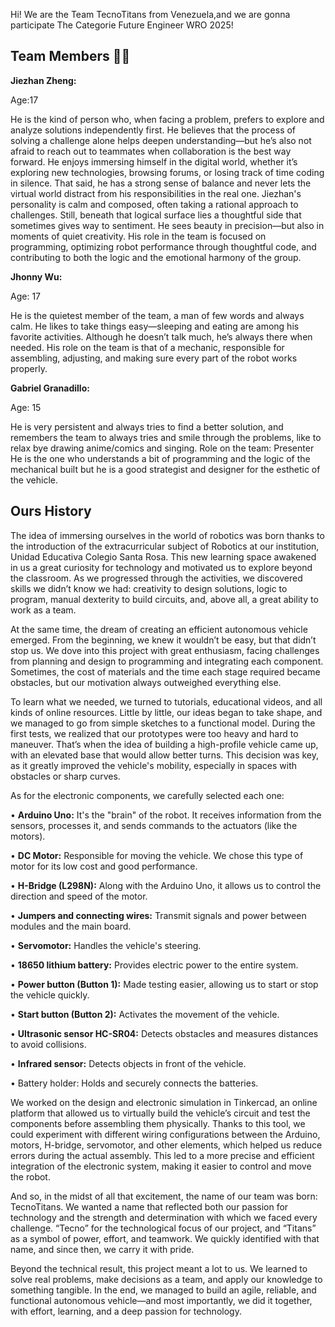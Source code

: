 Hi! We are the Team TecnoTitans from Venezuela,and we are gonna participate The Categorie Future Engineer WRO 2025!

## Team Members 👨‍💻

**Jiezhan Zheng:**

Age:17

He is the kind of person who, when facing a problem, prefers to explore and analyze solutions independently first. He believes that the process of solving a challenge alone helps deepen understanding—but he’s also not afraid to reach out to teammates when collaboration is the best way forward.
He enjoys immersing himself in the digital world, whether it’s exploring new technologies, browsing forums, or losing track of time coding in silence. That said, he has a strong sense of balance and never lets the virtual world distract from his responsibilities in the real one.
Jiezhan's personality is calm and composed, often taking a rational approach to challenges. Still, beneath that logical surface lies a thoughtful side that sometimes gives way to sentiment. He sees beauty in precision—but also in moments of quiet creativity.
His role in the team is focused on programming, optimizing robot performance through thoughtful code, and contributing to both the logic and the emotional harmony of the group.

**Jhonny Wu:**

Age: 17

He is the quietest member of the team, a man of few words and always calm. He likes to take things easy—sleeping and eating are among his favorite activities. Although he doesn’t talk much, he’s always there when needed. 
His role on the team is that of a mechanic, responsible for assembling, adjusting, and making sure every part of the robot works properly.

**Gabriel Granadillo:**

Age: 15

He is very persistent and always tries to find a better solution, and remembers the team to always tries and smile through the problems, like to relax bye drawing anime/comics and singing. 
Role on the team: Presenter 
He is the one who understands a bit of programming and the logic of the mechanical built but he is a good strategist and designer for the esthetic of the vehicle.


## Ours History
The idea of immersing ourselves in the world of robotics was born thanks to the introduction of the extracurricular subject of Robotics at our institution, Unidad Educativa Colegio Santa Rosa. This new learning space awakened in us a great curiosity for technology and motivated us to explore beyond the classroom. As we progressed through the activities, we discovered skills we didn’t know we had: creativity to design solutions, logic to program, manual dexterity to build circuits, and, above all, a great ability to work as a team.

At the same time, the dream of creating an efficient autonomous vehicle emerged. From the beginning, we knew it wouldn’t be easy, but that didn’t stop us. We dove into this project with great enthusiasm, facing challenges from planning and design to programming and integrating each component. Sometimes, the cost of materials and the time each stage required became obstacles, but our motivation always outweighed everything else.

To learn what we needed, we turned to tutorials, educational videos, and all kinds of online resources. Little by little, our ideas began to take shape, and we managed to go from simple sketches to a functional model.
During the first tests, we realized that our prototypes were too heavy and hard to maneuver. That’s when the idea of building a high-profile vehicle came up, with an elevated base that would allow better turns. This decision was key, as it greatly improved the vehicle's mobility, especially in spaces with obstacles or sharp curves.

As for the electronic components, we carefully selected each one:

•	**Arduino Uno:** It's the "brain" of the robot. It receives information from the sensors, processes it, and sends commands to the actuators (like the motors).

•	**DC Motor:** Responsible for moving the vehicle. We chose this type of motor for its low cost and good performance.

•	**H-Bridge (L298N):** Along with the Arduino Uno, it allows us to control the direction and speed of the motor.

•	**Jumpers and connecting wires:** Transmit signals and power between modules and the main board.

•	**Servomotor:** Handles the vehicle's steering.

•	**18650 lithium battery:** Provides electric power to the entire system.

•	**Power button (Button 1):** Made testing easier, allowing us to start or stop the vehicle quickly.

•	**Start button (Button 2):** Activates the movement of the vehicle.

•	**Ultrasonic sensor HC-SR04:** Detects obstacles and measures distances to avoid collisions.

•	**Infrared sensor:** Detects objects in front of the vehicle.

•	Battery holder: Holds and securely connects the batteries.

We worked on the design and electronic simulation in Tinkercad, an online platform that allowed us to virtually build the vehicle’s circuit and test the components before assembling them physically. Thanks to this tool, we could experiment with different wiring configurations between the Arduino, motors, H-bridge, servomotor, and other elements, which helped us reduce errors during the actual assembly. This led to a more precise and efficient integration of the electronic system, making it easier to control and move the robot.

And so, in the midst of all that excitement, the name of our team was born: TecnoTitans. We wanted a name that reflected both our passion for technology and the strength and determination with which we faced every challenge. “Tecno” for the technological focus of our project, and “Titans” as a symbol of power, effort, and teamwork. We quickly identified with that name, and since then, we carry it with pride.

Beyond the technical result, this project meant a lot to us. We learned to solve real problems, make decisions as a team, and apply our knowledge to something tangible. In the end, we managed to build an agile, reliable, and functional autonomous vehicle—and most importantly, we did it together, with effort, learning, and a deep passion for technology.

